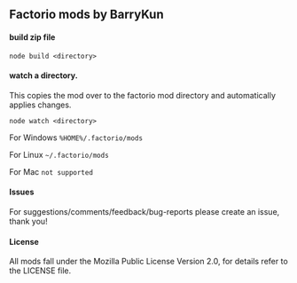 Factorio mods by BarryKun
-------------------

#### build zip file
```
node build <directory>
```

#### watch a directory.
This copies the mod over to the factorio mod directory and automatically applies changes.
```
node watch <directory>
```
For Windows `%HOME%/.factorio/mods`

For Linux `~/.factorio/mods`

For Mac `not supported`

#### Issues
For suggestions/comments/feedback/bug-reports please create an issue, thank you!

#### License
All mods fall under the Mozilla Public License Version 2.0, for details refer to the LICENSE file.